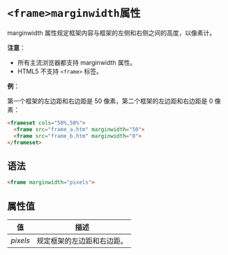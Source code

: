 # `<frame>marginwidth属性`

marginwidth 属性规定框架内容与框架的左侧和右侧之间的高度，以像素计。

**注意**：

- 所有主流浏览器都支持 marginwidth 属性。
- HTML5 不支持 `<frame>` 标签。

**例**：

第一个框架的左边距和右边距是 50 像素，第二个框架的左边距和右边距是 0 像素：

```html
<frameset cols="50%,50%">
  <frame src="frame_a.htm" marginwidth="50">
  <frame src="frame_b.htm" marginwidth="0">
</frameset>
```

## 语法

```html
<frame marginwidth="pixels">
```

## 属性值

|    值    |            描述            |
| :------: | :------------------------: |
| *pixels* | 规定框架的左边距和右边距。 |
